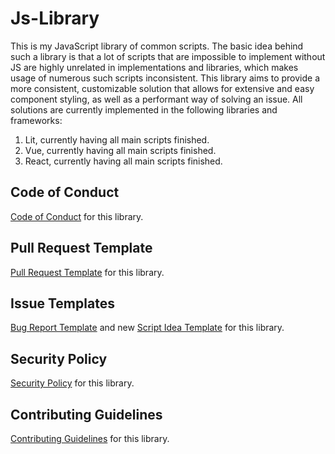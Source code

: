 # Js-Library

This is my JavaScript library of common scripts.
The basic idea behind such a library is that a lot of scripts
that are impossible to implement without JS are highly unrelated
in implementations and libraries, which makes usage of numerous such
scripts inconsistent. This library aims to provide a more consistent,
customizable solution that allows for extensive and easy component styling,
as well as a performant way of solving an issue. 
All solutions are currently implemented in the following libraries and frameworks:
1. Lit, currently having all main scripts finished.
2. Vue, currently having all main scripts finished.
3. React, currently having all main scripts finished.

## Code of Conduct
[Code of Conduct](https://github.com/YuraVolk/Js-Library/blob/master/CODE_OF_CONDUCT.md) for this library.

## Pull Request Template
[Pull Request Template](https://github.com/YuraVolk/Js-Library/blob/master/pull_request_template.md) for this library.

## Issue Templates
[Bug Report Template](https://github.com/YuraVolk/Js-Library/blob/master/.github/ISSUE_TEMPLATE/bug_report.md) and new [Script Idea Template](https://github.com/YuraVolk/Js-Library/blob/master/.github/ISSUE_TEMPLATE/feature_request.md) for this library.

## Security Policy 
[Security Policy](https://github.com/YuraVolk/Js-Library/blob/master/SECURITY.md) for this library.

## Contributing Guidelines
[Contributing Guidelines](https://github.com/YuraVolk/Js-Library/blob/master/CONTRIBUTING.md) for this library.
